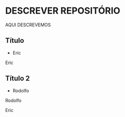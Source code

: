 # DESCREVER REPOSITÓRIO

AQUI DESCREVEMOS

## Título

* Eric

Eric

## Título 2

* Rodolfo

Rodolfo

Eric